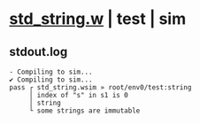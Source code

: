 # [std_string.w](../../../../examples/tests/valid/std_string.w) | test | sim

## stdout.log
```log
- Compiling to sim...
✔ Compiling to sim...
pass ┌ std_string.wsim » root/env0/test:string
     │ index of "s" in s1 is 0
     │ string
     └ some strings are immutable
```

